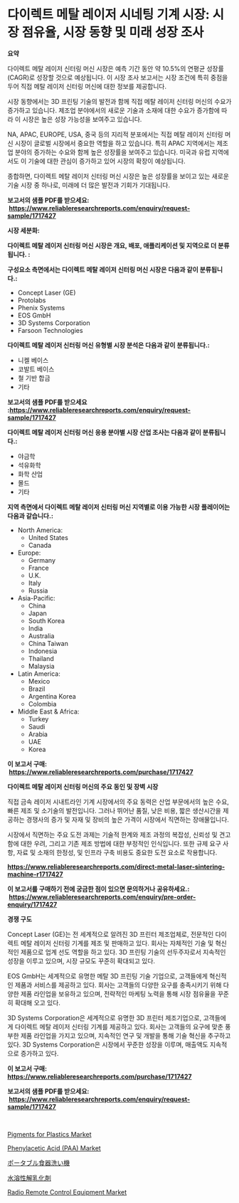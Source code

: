 <p><h1>다이렉트 메탈 레이저 시네팅 기계 시장: 시장 점유율, 시장 동향 및 미래 성장 조사</h1></p><p><strong>요약</strong></p>
<p><p>다이렉트 메탈 레이저 신터링 머신 시장은 예측 기간 동안 약 10.5%의 연평균 성장률(CAGR)로 성장할 것으로 예상됩니다. 이 시장 조사 보고서는 시장 조건에 특히 중점을 두어 직접 메탈 레이저 신터링 머신에 대한 정보를 제공합니다.</p><p>시장 동향에서는 3D 프린팅 기술의 발전과 함께 직접 메탈 레이저 신터링 머신의 수요가 증가하고 있습니다. 제조업 분야에서의 새로운 기술과 소재에 대한 수요가 증가함에 따라 이 시장은 높은 성장 가능성을 보여주고 있습니다.</p><p>NA, APAC, EUROPE, USA, 중국 등의 지리적 분포에서는 직접 메탈 레이저 신터링 머신 시장이 글로벌 시장에서 중요한 역할을 하고 있습니다. 특히 APAC 지역에서는 제조업 분야의 증가하는 수요와 함께 높은 성장률을 보여주고 있습니다. 미국과 유럽 지역에서도 이 기술에 대한 관심이 증가하고 있어 시장의 확장이 예상됩니다.</p><p>종합하면, 다이렉트 메탈 레이저 신터링 머신 시장은 높은 성장률을 보이고 있는 새로운 기술 시장 중 하나로, 미래에 더 많은 발전과 기회가 기대됩니다.</p></p>
<p><strong>보고서의 샘플 PDF를 받으세요: &nbsp;<a href="https://www.reliableresearchreports.com/enquiry/request-sample/1717427">https://www.reliableresearchreports.com/enquiry/request-sample/1717427</a></strong></p>
<p><strong>시장 세분화:</strong></p>
<p><strong> 다이렉트 메탈 레이저 신터링 머신 시장은 개요, 배포, 애플리케이션 및 지역으로 더 분류됩니다. :</strong></p>
<p><strong>구성요소 측면에서는 다이렉트 메탈 레이저 신터링 머신 시장은 다음과 같이 분류됩니다.:</strong></p>
<p><ul><li>Concept Laser (GE)</li><li>Protolabs</li><li>Phenix Systems</li><li>EOS GmbH</li><li>3D Systems Corporation</li><li>Farsoon Technologies</li></ul></p>
<p><strong> 다이렉트 메탈 레이저 신터링 머신 유형별 시장 분석은 다음과 같이 분류됩니다.:</strong></p>
<p><ul><li>니켈 베이스</li><li>코발트 베이스</li><li>철 기반 합금</li><li>기타</li></ul></p>
<p><strong>보고서의 샘플 PDF를 받으세요 :<a href="https://www.reliableresearchreports.com/enquiry/request-sample/1717427">https://www.reliableresearchreports.com/enquiry/request-sample/1717427</a></strong></p>
<p><strong> 다이렉트 메탈 레이저 신터링 머신 응용 분야별 시장 산업 조사는 다음과 같이 분류됩니다.:</strong></p>
<p><ul><li>야금학</li><li>석유화학</li><li>화학 산업</li><li>몰드</li><li>기타</li></ul></p>
<p><strong>지역 측면에서 다이렉트 메탈 레이저 신터링 머신 지역별로 이용 가능한 시장 플레이어는 다음과 같습니다.:</strong></p>
<p><ul>
    <li>
        North America:
        <ul>
            <li>United States</li>
            <li>Canada</li>
        </ul>
    </li>
    <li>
        Europe:
        <ul>
            <li>Germany</li>
            <li>France</li>
            <li>U.K.</li>
            <li>Italy</li>
            <li>Russia</li>
        </ul>
    </li>
    <li>
        Asia-Pacific:
        <ul>
            <li>China</li>
            <li>Japan</li>
            <li>South Korea</li>
            <li>India</li>
            <li>Australia</li>
            <li>China Taiwan</li>
            <li>Indonesia</li>
            <li>Thailand</li>
            <li>Malaysia</li>
        </ul>
    </li>
    <li>
        Latin America:
        <ul>
            <li>Mexico</li>
            <li>Brazil</li>
            <li>Argentina Korea</li>
            <li>Colombia</li>
        </ul>
    </li>
    <li>
        Middle East & Africa:
        <ul>
            <li>Turkey</li>
            <li>Saudi</li>
            <li>Arabia</li>
            <li>UAE</li>
            <li>Korea</li>
        </ul>
    </li>
    </ul></p>
<p><strong>이 보고서 구매: &nbsp;<a href="https://www.reliableresearchreports.com/purchase/1717427">https://www.reliableresearchreports.com/purchase/1717427</a></strong></p>
<p><strong>다이렉트 메탈 레이저 신터링 머신의 주요 동인 및 장벽 시장</strong></p>
<p><p>직접 금속 레이저 시내트라인 기계 시장에서의 주요 동력은 산업 부문에서의 높은 수요, 빠른 제조 및 소기술의 발전입니다. 그러나 뛰어난 품질, 낮은 비용, 짧은 생산시간을 제공하는 경쟁사의 증가 및 자재 및 장비의 높은 가격이 시장에서 직면하는 장애물입니다.</p><p>시장에서 직면하는 주요 도전 과제는 기술적 한계와 제조 과정의 복잡성, 신뢰성 및 견고함에 대한 우려, 그리고 기존 제조 방법에 대한 부정적인 인식입니다. 또한 규제 요구 사항, 자료 및 소재의 한정성, 및 인프라 구축 비용도 중요한 도전 요소로 작용합니다.</p></p>
<p><strong><a href="https://www.reliableresearchreports.com/direct-metal-laser-sintering-machine-r1717427">https://www.reliableresearchreports.com/direct-metal-laser-sintering-machine-r1717427</a></strong></p>
<p><strong>이 보고서를 구매하기 전에 궁금한 점이 있으면 문의하거나 공유하세요.: &nbsp;<a href="https://www.reliableresearchreports.com/enquiry/pre-order-enquiry/1717427">https://www.reliableresearchreports.com/enquiry/pre-order-enquiry/1717427</a></strong></p>
<p><strong>경쟁 구도</strong></p>
<p><p>Concept Laser (GE)는 전 세계적으로 알려진 3D 프린터 제조업체로, 전문적인 다이렉트 메탈 레이저 신터링 기계를 제조 및 판매하고 있다. 회사는 자체적인 기술 및 혁신적인 제품으로 업계 선도 역할을 하고 있다. 3D 프린팅 기술의 선두주자로서 지속적인 성장을 이루고 있으며, 시장 규모도 꾸준히 확대되고 있다.</p><p>EOS GmbH는 세계적으로 유명한 메탈 3D 프린팅 기술 기업으로, 고객들에게 혁신적인 제품과 서비스를 제공하고 있다. 회사는 고객들의 다양한 요구를 충족시키기 위해 다양한 제품 라인업을 보유하고 있으며, 전략적인 마케팅 노력을 통해 시장 점유율을 꾸준히 확대해 오고 있다. </p><p>3D Systems Corporation은 세계적으로 유명한 3D 프린터 제조기업으로, 고객들에게 다이렉트 메탈 레이저 신터링 기계를 제공하고 있다. 회사는 고객들의 요구에 맞춘 풍부한 제품 라인업을 가지고 있으며, 지속적인 연구 및 개발을 통해 기술 혁신을 추구하고 있다. 3D Systems Corporation은 시장에서 꾸준한 성장을 이루며, 매출액도 지속적으로 증가하고 있다.</p></p>
<p><strong>이 보고서 구매: &nbsp; <a href="https://www.reliableresearchreports.com/purchase/1717427">https://www.reliableresearchreports.com/purchase/1717427</a></strong></p>
<p><strong>보고서의 샘플 PDF를 받으세요: &nbsp;<a href="https://www.reliableresearchreports.com/enquiry/request-sample/1717427">https://www.reliableresearchreports.com/enquiry/request-sample/1717427</a></strong><strong></strong></p>
<p>&nbsp;</p>
<p><p><a href="https://issuu.com/reportprime-2/docs/pigments-for-plastics-market-size-2030.pptx">Pigments for Plastics Market</a></p><p><a href="https://www.linkedin.com/pulse/phenylacetic-acid-paa-market-goal-estimating-size-future-growth-kzjje?trackingId=Uj8PGOYUSWkKXbQXGe4QDA%3D%3D">Phenylacetic Acid (PAA) Market</a></p><p><a href="https://github.com/pepo3k/Market-Research-Report-List-1/blob/main/351311622212.md">ポータブル食器洗い機</a></p><p><a href="https://github.com/vhemk0794148/Market-Research-Report-List-1/blob/main/802281622211.md">水溶性解乳化剤</a></p><p><a href="https://github.com/sofayahoo2023/Market-Research-Report-List-4/blob/main/radio-remote-control-equipment-market.md">Radio Remote Control Equipment Market</a></p></p>